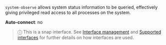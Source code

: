 `system-observe` allows  system status information to be queried, effectively giving privileged read access to all processes on the system.

**Auto-connect**: no

> ⓘ  This is a snap interface. See [Interface management](/t/interface-management/6154) and [Supported interfaces](/t/supported-interfaces/7744) for further details on how interfaces are used.